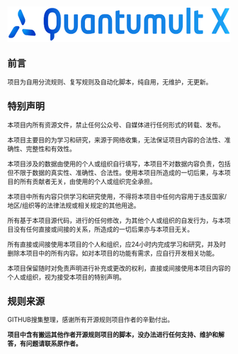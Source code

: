 ﻿<img src="https://github.com/ByteTimes/FilterRules/raw/Rules/Images/Color/Qure_Logo.png" width="582" height="80" alt="ForOwnUse"/><br/>
## 前言
项目为自用分流规则、复写规则及自动化脚本，纯自用，无维护，无更新。
## 特别声明
本项目内所有资源文件，禁止任何公众号、自媒体进行任何形式的转载、发布。

本项目主要目的为学习和研究，来源于网络收集，无法保证项目内容的合法性、准确性、完整性和有效性。

本项目涉及的数据由使用的个人或组织自行填写，本项目不对数据内容负责，包括但不限于数据的真实性、准确性、合法性。使用本项目所造成的一切后果，与本项目的所有贡献者无关，由使用的个人或组织完全承担。

本项目中所有内容只供学习和研究使用，不得将本项目中任何内容用于违反国家/地区/组织等的法律法规或相关规定的其他用途。

所有基于本项目源代码，进行的任何修改，为其他个人或组织的自发行为，与本项目没有任何直接或间接的关系，所造成的一切后果亦与本项目无关。

所有直接或间接使用本项目的个人和组织，应24小时内完成学习和研究，并及时删除本项目中的所有内容。如对本项目的功能有需求，应自行开发相关功能。

本项目保留随时对免责声明进行补充或更改的权利，直接或间接使用本项目内容的个人或组织，视为接受本项目的特别声明。
## 规则来源
GITHUB搜集整理，感谢所有开源规则项目作者的辛勤付出。

**项目中含有搬运其他作者开源规则项目的脚本，没办法进行任何支持、维护和解答，有问题请联系原作者。**